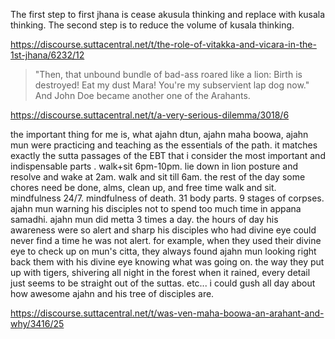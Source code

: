 The first step to first jhana is cease akusula thinking and replace with kusala thinking. 
The second step is to reduce the volume of kusala thinking. 

https://discourse.suttacentral.net/t/the-role-of-vitakka-and-vicara-in-the-1st-jhana/6232/12


> "Then, that unbound bundle of bad-ass roared like a lion:
Birth is destroyed! Eat my dust Mara! You're my subservient lap dog now."
And John Doe became another one of the Arahants.

https://discourse.suttacentral.net/t/a-very-serious-dilemma/3018/6

the important thing for me is, what ajahn dtun, ajahn maha boowa, ajahn mun were practicing and teaching as the essentials of the path. it matches exactly the sutta passages of the EBT that i consider the most important and indispensable parts . walk+sit 6pm-10pm. lie down in lion posture and resolve and wake at 2am. walk and sit till 6am. the rest of the day some chores need be done, alms, clean up, and free time walk and sit. mindfulness 24/7. mindfulness of death. 31 body parts. 9 stages of corpses. ajahn mun warning his disciples not to spend too much time in appana samadhi. ajahn mun did metta 3 times a day. the hours of day his awareness were so alert and sharp his disciples who had divine eye could never find a time he was not alert. for example, when they used their divine eye to check up on mun's citta, they always found ajahn mun looking right back them with his divine eye knowing what was going on. the way they put up with tigers, shivering all night in the forest when it rained, every detail just seems to be straight out of the suttas. etc... i could gush all day about how awesome ajahn and his tree of disciples are.

https://discourse.suttacentral.net/t/was-ven-maha-boowa-an-arahant-and-why/3416/25

